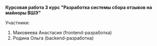 **Курсовая работа 3 курс "Разработка системы сбора отзывов на майноры ВШЭ"**

Участники:
  1) Маковеева Анастасия (frontend-разработка)
  2) Родина Ольга (backend-разработка)
